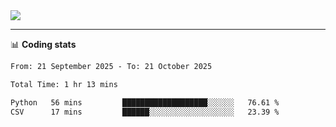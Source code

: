 <picture>
  <source
  srcset="https://github-readme-stats.vercel.app/api?username=sant0s12&show_icons=true&theme=dark"
  media="(prefers-color-scheme: dark)"
  />
  <source
  srcset="https://github-readme-stats.vercel.app/api?username=sant0s12&show_icons=true"
  media="(prefers-color-scheme: light)"
  />
  <img src="https://github-readme-stats.vercel.app/api?username=sant0s12&show_icons=true" />
</picture>

---

📊 **Coding stats**

<!--START_SECTION:waka-->

```txt
From: 21 September 2025 - To: 21 October 2025

Total Time: 1 hr 13 mins

Python   56 mins         ███████████████████░░░░░░   76.61 %
CSV      17 mins         ██████░░░░░░░░░░░░░░░░░░░   23.39 %
```

<!--END_SECTION:waka-->

